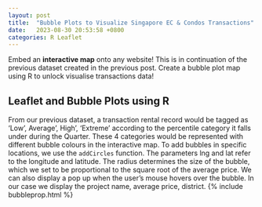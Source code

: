 ```yaml
---
layout: post
title:  "Bubble Plots to Visualize Singapore EC & Condos Transactions"
date:   2023-08-30 20:53:58 +0800
categories: R Leaflet
---
```


Embed an **interactive map** onto any website! This is in continuation of the previous dataset created in the previous post. Create a bubble plot map using R to unlock visualise transactions data!

## Leaflet and Bubble Plots using R
From our previous dataset, a transaction rental record would be tagged as ‘Low’, Average’, High’, ‘Extreme’ according to the percentile category it falls under during the Quarter. These 4 categories would be represented with different bubble colours in the interactive map.
To add bubbles in specific locations, we use the `addCircles` function. The parameters lng and lat refer to the longitude and latitude. The radius determines the size of the bubble, which we set to be proportional to the square root of the average price. We can also display a pop up when the user’s mouse hovers over the bubble. In our case we display the project name, average price, district.
{% include bubbleprop.html %}
